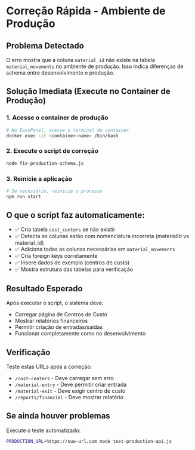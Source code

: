 # Correção Rápida - Ambiente de Produção

## Problema Detectado
O erro mostra que a coluna `material_id` não existe na tabela `material_movements` no ambiente de produção. Isso indica diferenças de schema entre desenvolvimento e produção.

## Solução Imediata (Execute no Container de Produção)

### 1. Acesse o container de produção
```bash
# No EasyPanel, acesse o terminal do container
docker exec -it <container-name> /bin/bash
```

### 2. Execute o script de correção
```bash
node fix-production-schema.js
```

### 3. Reinicie a aplicação
```bash
# Se necessário, reinicie o processo
npm run start
```

## O que o script faz automaticamente:
- ✅ Cria tabela `cost_centers` se não existir
- ✅ Detecta se colunas estão com nomenclatura incorreta (materialId vs material_id)
- ✅ Adiciona todas as colunas necessárias em `material_movements`
- ✅ Cria foreign keys corretamente
- ✅ Insere dados de exemplo (centros de custo)
- ✅ Mostra estrutura das tabelas para verificação

## Resultado Esperado
Após executar o script, o sistema deve:
- Carregar página de Centros de Custo
- Mostrar relatórios financeiros
- Permitir criação de entradas/saídas
- Funcionar completamente como no desenvolvimento

## Verificação
Teste estas URLs após a correção:
- `/cost-centers` - Deve carregar sem erro
- `/material-entry` - Deve permitir criar entrada
- `/material-exit` - Deve exigir centro de custo
- `/reports/financial` - Deve mostrar relatório

## Se ainda houver problemas
Execute o teste automatizado:
```bash
PRODUCTION_URL=https://sua-url.com node test-production-api.js
```